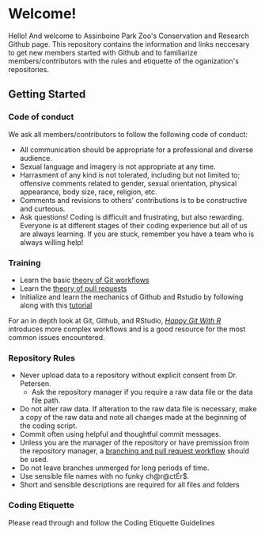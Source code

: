 # Welcome!
Hello! And welcome to Assinboine Park Zoo's Conservation and Research Github page. This repository contains the information and links neccesary to get new members started with Github and to familiarize members/contributors with the rules and etiquette of the oganization's repositories.

## Getting Started

### Code of conduct
We ask all members/contributors to follow the following code of conduct:
* All communication should be appropriate for a professional and diverse audience.
* Sexual language and imagery is not appropriate at any time.
* Harrasment of any kind is not tolerated, including but not limited to; offensive comments related to gender, sexual orientation, physical appearance, body size, race, religion, etc.
* Comments and revisions to others' contributions is to be constructive and curteous.
* Ask questions! Coding is difficult and frustrating, but also rewarding. Everyone is at different stages of their coding experience but all of us are always learning. If you are stuck, remember you have a team who is always willing help!

### Training
* Learn the basic [theory of Git workflows](https://www.youtube.com/watch?v=KjLycV1IWqc&t=1s&ab_channel=economicurtis)
* Learn the [theory of pull requests](https://www.youtube.com/watch?v=For9VtrQx58&ab_channel=Codecademy)
* Initialize and learn the mechanics of Github and Rstudio by following along with this [tutorial](https://inbo.github.io/git-course/course_rstudio.html#35_Step_by_step_workflow)

For an in depth look at Git, Github, and RStudio, *[Happy Git With R](https://happygitwithr.com/)* introduces more complex workflows and is a good resource for the most common issues encountered.

### Repository Rules
* Never upload data to a repository without explicit consent from Dr. Petersen.
  * Ask the repository manager if you require a raw data file or the data file path.  
* Do not alter raw data. If alteration to the raw data file is necessary, make a copy of the raw data and note all changes made at the beginning of the coding script.
* Commit often using helpful and thoughtful commit messages.
* Unless you are the manager of the repository or have premission from the repository manager, a [branching and pull request workflow](https://inbo.github.io/git-course/workflow_rstudio.html) should be used.
* Do not leave branches unmerged for long periods of time.
* Use sensible file names with no funky ch@r@ctÉr$.
* Short and sensible descriptions are required for all files and folders

### Coding Etiquette
Please read through and follow the Coding Etiquette Guidelines
